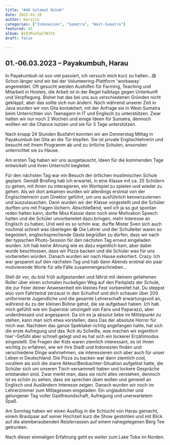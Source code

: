 ```yaml
---
title: "#48 Selamat Nikah"
date: 2023-03-10
author: Kerstin
categories: ["Indonesien", "Sumatra", "West-Sumatra"]
featured: 42
album: B19JRveFpI7WJtS
draft: false

---
```


## 01.-06.03.2023 – Payakumbuh, Harau

In Payakumbuh ist soo viel passiert, ich versuch mich kurz zu halten...😅
Schon länger sind wir bei der Volunteering-Plattform 'workaway' angemeldet. Oft gesucht werden Aushilfen für Farming, Teaching und Mitarbeit in Hostels, die Arbeit ist in der Regel halbtags gegen Unterkunft und Verpflegung. Bisher hat das bei uns aus verschiedenen Gründen nicht geklappt, aber das sollte sich nun ändern. Noch während unserer Zeit in Java wurden wir von Gita kontaktiert, mit der Anfrage sie in West-Sumatra beim Unterrichten von Teenagern in IT und Englisch zu unterstützen. Zwar hatten wir nur noch 2 Wochen und einige Ideen für Sumatra, dennoch wollten wir die Chance nutzen und sie für 5 Tage unterstützen.

Nach knapp 24 Stunden Busfahrt konnten wir am Donnerstag Mittag in Payakumbuh bei Gita an die Tür klopfen. Sie ist private Englischlehrerin und besucht mit ihrem Programm ab und zu örtliche Schulen, ansonsten unterrichtet sie zu Hause. 

Am ersten Tag haben wir uns ausgetauscht, Ideen für die kommenden Tage entwickelt und ihren Unterricht begleitet. 

Für den nächsten Tag war ein Besuch der örtlichen muslimischen Schule geplant. Gemäß Briefing hab ich erwartet, in eine Klasse mit ca. 25 Schülern zu gehen, mit ihnen zu interagieren, ein Wortspiel zu spielen und wieder zu gehen. Als wir dort ankamen wurden wir allerdings erstmal von der Englischlehrerin zum Direktor geführt, um uns ausführlich kennenzulernen und auszutauschen. Dann wurden wir der Klasse vorgestellt und die Schüler durften uns mit Fragen löchern. Abschließend, weil ich ja so gut spontan reden halten kann, durfte Miss Kassie dann noch eine Motivation Speech halten und die Schüler unvorbereitet dazu bringen, mehr Interesse an Englisch zu haben. Und weil es so schön war, durfte Mister Sven sich auch nochmal schnell was überlegen 😂 Die Lehrer und der Schulleiter waren so begeistert, englischsprechende Gäste begrüßen zu dürfen, dass wir nach der typischen Photo-Session für den nächsten Tag erneut eingeladen wurden. Ich hab keine Ahnung wie es dazu eigentlich kam, aber dabei wurde beschlossen, dass wir Pizza backen und die Schüler was für uns vorbereiten würden. Danach wurden wir nach Hause eskortiert. Crazy. Ich war gespannt auf den nächsten Tag und hab dann Abends erstmal ein paar motivierende Worte für alle Fälle zusammengeschrieben...

Stell dir vor, du bist früh aufgestanden und fährst mit deinem geliehenen Roller über einen schmalen huckeligen Weg auf den Parkplatz der Schule, die zur Feier deiner Anwesenheit ein kleines Fest vorbereitet hat. Du steppst also vom Fahrtwind zerzaust in den Schulhof und dich schauen über 200 uniformierte Jugendliche und die gesamte Lehrerschaft erwartungsvoll an, während du zu der kleinen Bühne gehst, die sie aufgebaut haben. Ich hab mich gefühlt wie ein Superstar umzingelt von Fans und Paparazzi, aber underdressed und angespannt. Da ich es ja absolut liebe im Mittelpunkt zu stehen, kann man sich etwa vorstellen, dass Das der absolute Horror für mich war. Nachdem das ganze Spektakel richtig angefangen hatte, hat sich die erste Aufregung und das 'Ach du Scheiße, was machen wir eigentlich hier'-Gefühl aber schnell gelegt und es hat sich ein lockerer Erzählmodus eingestellt. Die Fragen der Kids waren ziemlich interessant, es ist ihnen wichtig zu erfahren, wie wir ihre Stadt und Indonesien finden und verschiedene Dinge wahrnehmen, sie interessieren sich aber auch für unser Leben in Deutschland. Die Pizza zu backen war dann ziemlich cool, vorallem als sich die starre Akteur/Beobachter-Situation aufgelöst hatte, die Schüler sich um unseren Tisch versammelt haben und lockere Gespräche entstanden sind. Zwar merkt man, dass sie nicht alles verstehen, dennoch ist es schön zu sehen, dass sie sprechen üben wollen und generell an Englisch und Ausländern Interesse zeigen. Danach wurden wir noch im Lehrerzimmer zum Mittagessen eingeladen. Ein unglaublicher und gelungener Tag voller Gastfreundschaft, Aufregung und unerwartetem Spaß. 

Am Sonntag haben wir einen Ausflug in die Schlucht von Harau gemacht, einem Brautpaar auf seiner Hochzeit kurz die Show gestohlen und mit Blick auf die atemberaubenden Reisterrassen auf einem nahegelegenen Berg Tee getrunken.

Nach dieser einmaligen Erfahrung geht es weiter zum Lake Toba im Norden.